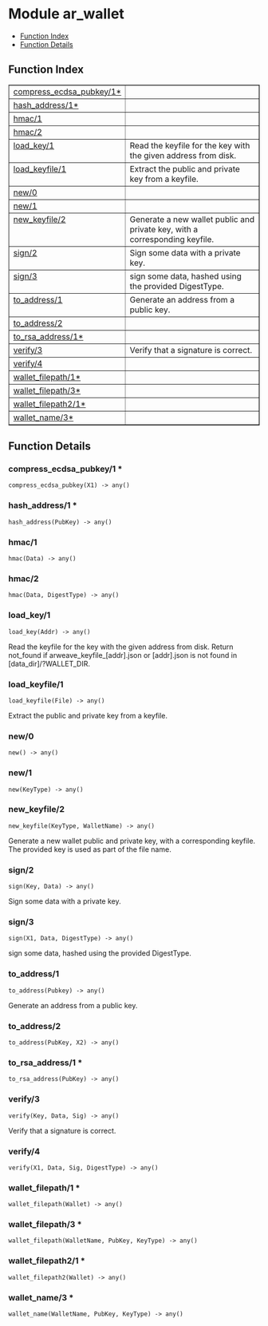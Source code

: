 

# Module ar_wallet #
* [Function Index](#index)
* [Function Details](#functions)

<a name="index"></a>

## Function Index ##


<table width="100%" border="1" cellspacing="0" cellpadding="2" summary="function index"><tr><td valign="top"><a href="#compress_ecdsa_pubkey-1">compress_ecdsa_pubkey/1*</a></td><td></td></tr><tr><td valign="top"><a href="#hash_address-1">hash_address/1*</a></td><td></td></tr><tr><td valign="top"><a href="#hmac-1">hmac/1</a></td><td></td></tr><tr><td valign="top"><a href="#hmac-2">hmac/2</a></td><td></td></tr><tr><td valign="top"><a href="#load_key-1">load_key/1</a></td><td>Read the keyfile for the key with the given address from disk.</td></tr><tr><td valign="top"><a href="#load_keyfile-1">load_keyfile/1</a></td><td>Extract the public and private key from a keyfile.</td></tr><tr><td valign="top"><a href="#new-0">new/0</a></td><td></td></tr><tr><td valign="top"><a href="#new-1">new/1</a></td><td></td></tr><tr><td valign="top"><a href="#new_keyfile-2">new_keyfile/2</a></td><td>Generate a new wallet public and private key, with a corresponding keyfile.</td></tr><tr><td valign="top"><a href="#sign-2">sign/2</a></td><td>Sign some data with a private key.</td></tr><tr><td valign="top"><a href="#sign-3">sign/3</a></td><td>sign some data, hashed using the provided DigestType.</td></tr><tr><td valign="top"><a href="#to_address-1">to_address/1</a></td><td>Generate an address from a public key.</td></tr><tr><td valign="top"><a href="#to_address-2">to_address/2</a></td><td></td></tr><tr><td valign="top"><a href="#to_rsa_address-1">to_rsa_address/1*</a></td><td></td></tr><tr><td valign="top"><a href="#verify-3">verify/3</a></td><td>Verify that a signature is correct.</td></tr><tr><td valign="top"><a href="#verify-4">verify/4</a></td><td></td></tr><tr><td valign="top"><a href="#wallet_filepath-1">wallet_filepath/1*</a></td><td></td></tr><tr><td valign="top"><a href="#wallet_filepath-3">wallet_filepath/3*</a></td><td></td></tr><tr><td valign="top"><a href="#wallet_filepath2-1">wallet_filepath2/1*</a></td><td></td></tr><tr><td valign="top"><a href="#wallet_name-3">wallet_name/3*</a></td><td></td></tr></table>


<a name="functions"></a>

## Function Details ##

<a name="compress_ecdsa_pubkey-1"></a>

### compress_ecdsa_pubkey/1 * ###

`compress_ecdsa_pubkey(X1) -> any()`

<a name="hash_address-1"></a>

### hash_address/1 * ###

`hash_address(PubKey) -> any()`

<a name="hmac-1"></a>

### hmac/1 ###

`hmac(Data) -> any()`

<a name="hmac-2"></a>

### hmac/2 ###

`hmac(Data, DigestType) -> any()`

<a name="load_key-1"></a>

### load_key/1 ###

`load_key(Addr) -> any()`

Read the keyfile for the key with the given address from disk.
Return not_found if arweave_keyfile_[addr].json or [addr].json is not found
in [data_dir]/?WALLET_DIR.

<a name="load_keyfile-1"></a>

### load_keyfile/1 ###

`load_keyfile(File) -> any()`

Extract the public and private key from a keyfile.

<a name="new-0"></a>

### new/0 ###

`new() -> any()`

<a name="new-1"></a>

### new/1 ###

`new(KeyType) -> any()`

<a name="new_keyfile-2"></a>

### new_keyfile/2 ###

`new_keyfile(KeyType, WalletName) -> any()`

Generate a new wallet public and private key, with a corresponding keyfile.
The provided key is used as part of the file name.

<a name="sign-2"></a>

### sign/2 ###

`sign(Key, Data) -> any()`

Sign some data with a private key.

<a name="sign-3"></a>

### sign/3 ###

`sign(X1, Data, DigestType) -> any()`

sign some data, hashed using the provided DigestType.

<a name="to_address-1"></a>

### to_address/1 ###

`to_address(Pubkey) -> any()`

Generate an address from a public key.

<a name="to_address-2"></a>

### to_address/2 ###

`to_address(PubKey, X2) -> any()`

<a name="to_rsa_address-1"></a>

### to_rsa_address/1 * ###

`to_rsa_address(PubKey) -> any()`

<a name="verify-3"></a>

### verify/3 ###

`verify(Key, Data, Sig) -> any()`

Verify that a signature is correct.

<a name="verify-4"></a>

### verify/4 ###

`verify(X1, Data, Sig, DigestType) -> any()`

<a name="wallet_filepath-1"></a>

### wallet_filepath/1 * ###

`wallet_filepath(Wallet) -> any()`

<a name="wallet_filepath-3"></a>

### wallet_filepath/3 * ###

`wallet_filepath(WalletName, PubKey, KeyType) -> any()`

<a name="wallet_filepath2-1"></a>

### wallet_filepath2/1 * ###

`wallet_filepath2(Wallet) -> any()`

<a name="wallet_name-3"></a>

### wallet_name/3 * ###

`wallet_name(WalletName, PubKey, KeyType) -> any()`

